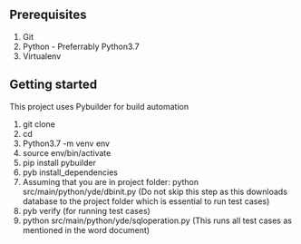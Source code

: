 

## Prerequisites
1. Git
2. Python - Preferrably Python3.7
3. Virtualenv



## Getting started

This project uses Pybuilder for build automation

1. git clone 
2. cd 
3. Python3.7 -m venv env
4. source env/bin/activate
5. pip install pybuilder
6. pyb install_dependencies
7. Assuming that you are in project folder:
   python src/main/python/yde/dbinit.py
   (Do not skip this step as this downloads database to the project folder which is essential to run test cases)
8. pyb verify (for running test cases)
9. python src/main/python/yde/sqloperation.py
   (This runs all test cases as mentioned in the word document)





